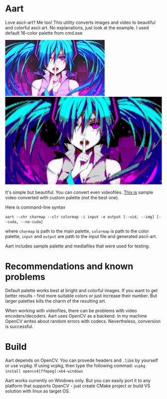 # Aart
Love ascii-art? Me too! This utility converts images and video to beautiful and colorful ascii art.
No explanations, just look at the example. I used default 16-color palette from cmd.exe

![Image](aart/test.jpg) 
![Image](aart/ascii-art.png) 

It's simple but beautiful. You can convert even videofiles.
[This is](https://youtu.be/HAmjZi_CUzo) sample video converted with custom palette (not the best one).

Here is command-line syntax
```
aart --chr charmap --clr colormap -i input -o output [--vid, --img] [--cuda, --no-cuda]
```
where `charmap` is path to the main palette, `colormap` is path to the color palette, `input` and `output` are path to the input file and generated ascii-art.

Aart includes sample palette and mediafiles that were used for testing.

# Recommendations and known problems
Default palette works best at bright and colorful images. If you want to get better results - find more suitable colors or just increase their number.
But larger palettes kills the charm of the resulting art.

When working with videofiles, there can be problems with video encoders/decoders. Aart uses OpenCV as a backend.
In my machine OpenCV writes about random errors with codecs. Nevertheless, conversion is successful.

# Build
Aart depends on OpenCV. You can provede headers and `.lib`s by yourself or use vcpkg.
If using vcpkg, then type the following commad:
```vcpkg install opencv4[ffmpeg]:x64-windows```

Aart works currently on Windows only. But you can easily port it to any platform that supports OpenCV - just create CMake project
or build VS solution with linux as target OS.
